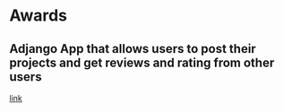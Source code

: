 # Awards
## Adjango App that allows users to post their projects and get reviews and rating from other users 
[link](https://awardsmag.herokuapp.com/)
